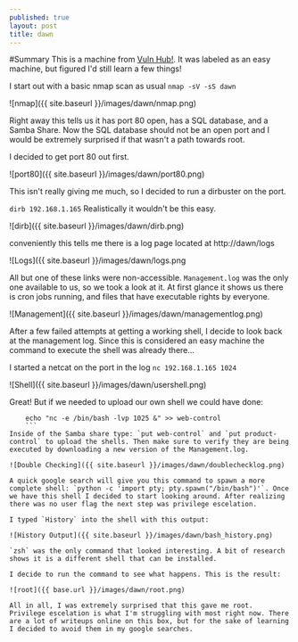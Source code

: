```yaml
---
published: true
layout: post
title: dawn
---
```


#Summary
This is a machine from [Vuln Hub!](https://www.vulnhub.com/entry/sunset-dawn,341/). It was labeled as an easy machine, but figured I'd still learn a few things!

I start out with a basic nmap scan as usual `nmap -sV -sS dawn`

![nmap]({{ site.baseurl }}/images/dawn/nmap.png)

Right away this tells us it has port 80 open, has a SQL database, and a Samba Share. Now the SQL database should not be an open port and I would be extremely surprised if that wasn't a path towards root.

I decided to get port 80 out first.

![port80]({{ site.baseurl }}/images/dawn/port80.png)

This isn't really giving me much, so I decided to run a dirbuster on the port.

`dirb 192.168.1.165` Realistically it wouldn't be this easy.

![dirb]({{ site.baseurl }}/images/dawn/dirb.png) 

conveniently this tells me there is a log page located at http://dawn/logs

![Logs]({{ site.baseurl }}/images/dawn/logs.png

All but one of these links were non-accessible. `Management.log` was the only one available to us, so we took a look at it. At first glance it shows us there is cron jobs running, and files that have executable rights by everyone.

![Management]({{ site.baseurl }}/images/dawn/managementlog.png)

After a few failed attempts at getting a working shell, I decide to look back at the management log. Since this is considered an easy machine the command to execute the shell was already there...

I started a netcat on the port in the log `nc 192.168.1.165 1024`

![Shell]({{ site.baseurl }}/images/dawn/usershell.png)

Great! But if we needed to upload our own shell we could have done:
``` echo "nc -e /bin/bash -lvp 1024 &" >> product-control
	echo "nc -e /bin/bash -lvp 1025 &" >> web-control
	```
Inside of the Samba share type: `put web-control` and `put product-control` to upload the shells. Then make sure to verify they are being executed by downloading a new version of the Management.log.

![Double Checking]({{ site.baseurl }}/images/dawn/doublechecklog.png)

A quick google search will give you this command to spawn a more complete shell: `python -c 'import pty; pty.spawn("/bin/bash")'`. Once we have this shell I decided to start looking around. After realizing there was no user flag the next step was privilege escelation.

I typed `History` into the shell with this output:

![History Output]({{ site.baseurl }}/images/dawn/bash_history.png)

`zsh` was the only command that looked interesting. A bit of research shows it is a different shell that can be installed. 

I decide to run the command to see what happens. This is the result:

![root]({{ base.url }}/images/dawn/root.png)

All in all, I was extremely surprised that this gave me root. Privilege escelation is what I'm struggling with most right now. There are a lot of writeups online on this box, but for the sake of learning I decided to avoid them in my google searches.



